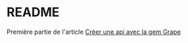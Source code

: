 # README

Première partie de l'article [Créer une api avec la gem Grape](http://www.synbioz.com/blog/api_ruby_rails_gem_grape)
